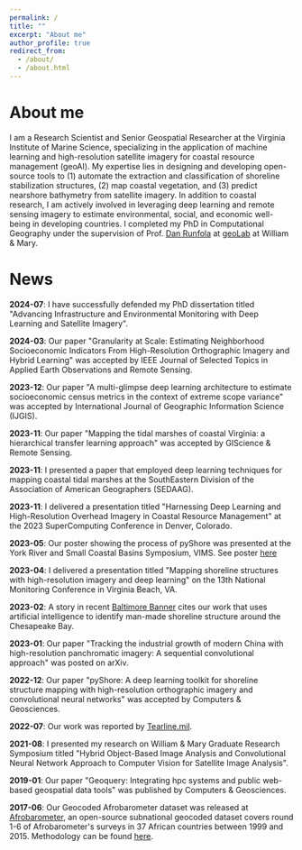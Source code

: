 ```yaml
---
permalink: /
title: ""
excerpt: "About me"
author_profile: true
redirect_from: 
  - /about/
  - /about.html
---
```



About me
======
I am a Research Scientist and Senior Geospatial Researcher at the Virginia Institute of Marine Science, specializing in the application of machine learning and high-resolution satellite imagery for coastal resource management (geoAI). My expertise lies in designing and developing open-source tools to (1) automate the extraction and classification of shoreline stabilization structures, (2) map coastal vegetation, and (3) predict nearshore bathymetry from satellite imagery. In addition to coastal research, I am actively involved in leveraging deep learning and remote sensing imagery to estimate environmental, social, and economic well-being in developing countries. I completed my PhD in Computational Geography under the supervision of Prof. [Dan Runfola](https://www.wm.edu/as/appliedscience/people/runfola_d.php) at [geoLab](https://sites.google.com/view/wmgeolab/) at William & Mary.

News
======
**2024-07**: I have successfully defended my PhD dissertation titled "Advancing Infrastructure and Environmental Monitoring with Deep Learning and Satellite Imagery".

**2024-03**: Our paper "Granularity at Scale: Estimating Neighborhood Socioeconomic Indicators From High-Resolution Orthographic Imagery and Hybrid Learning" was accepted by IEEE Journal of Selected Topics in Applied Earth Observations and Remote Sensing.

**2023-12**: Our paper "A multi-glimpse deep learning architecture to estimate socioeconomic census metrics in the context of extreme scope variance" was accepted by International Journal of Geographic Information Science (IJGIS).

**2023-11**: Our paper "Mapping the tidal marshes of coastal Virginia: a hierarchical transfer learning approach" was accepted by GIScience & Remote Sensing.

**2023-11**: I presented a paper that employed deep learning techniques for mapping coastal tidal marshes at the SouthEastern Division of the Association of American Geographers (SEDAAG).

**2023-11**: I delivered a presentation titled "Harnessing Deep Learning and High-Resolution Overhead Imagery in Coastal Resource Management" at the 2023 SuperComputing Conference in Denver, Colorado.

**2023-05**: Our poster showing the process of pyShore was presented at the York River and Small Coastal Basins Symposium, VIMS. See poster [here](https://github.com/MirandaLv/Yorkriver_symposium/blob/main/MirandaLv_Poster_YorkRiverSymposium2023.pdf)

**2023-04**: I delivered a presentation titled "Mapping shoreline structures with high-resolution imagery and deep learning" on the 13th National Monitoring Conference in Virginia Beach, VA. 

**2023-02**: A story in recent [Baltimore Banner](https://www.thebaltimorebanner.com/opinion/column/get-ready-for-the-chesapeake-bay-artificial-intelligence-revolution-6OCVGIAATBH6FIGDXEOG7G6LLA/) cites our work that uses artificial intelligence to identify man-made shoreline structure around the Chesapeake Bay.  

**2023-01**: Our paper "Tracking the industrial growth of modern China with high-resolution panchromatic imagery: A sequential convolutional approach" was posted on arXiv.  

**2022-12**: Our paper "pyShore: A deep learning toolkit for shoreline structure mapping with high-resolution orthographic imagery and convolutional neural networks" was accepted by Computers & Geosciences.

**2022-07**: Our work was reported by [Tearline.mil](https://www.tearline.mil/public_page/panchromatic-imagery-deep-learning-china). 

**2021-08**: I presented my research on William & Mary Graduate Research Symposium titled "Hybrid Object-Based Image Analysis and Convolutional Neural Network Approach to Computer Vision for Satellite Image Analysis".

**2019-01**: Our paper "Geoquery: Integrating hpc systems and public web-based geospatial data tools" was published by Computers & Geosciences.

**2017-06**: Our Geocoded Afrobarometer dataset was released at [Afrobarometer](https://www.afrobarometer.org/geocoded-data/), an open-source subnational geocoded dataset covers round 1-6 of Afrobarometer's surveys in 37 African countries between 1999 and 2015. Methodology can be found [here](https://docs.aiddata.org/ad4/pdfs/geocodingafrobarometer.pdf).  